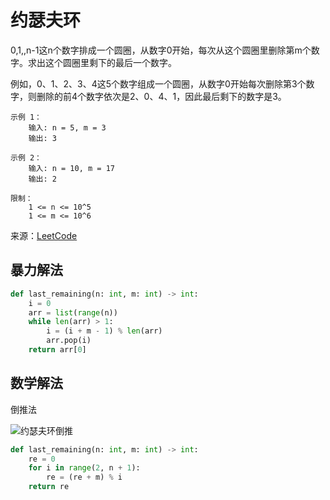 # 约瑟夫环
0,1,,n-1这n个数字排成一个圆圈，从数字0开始，每次从这个圆圈里删除第m个数字。求出这个圆圈里剩下的最后一个数字。

例如，0、1、2、3、4这5个数字组成一个圆圈，从数字0开始每次删除第3个数字，则删除的前4个数字依次是2、0、4、1，因此最后剩下的数字是3。

```
示例 1：
    输入: n = 5, m = 3
    输出: 3
    
示例 2：
    输入: n = 10, m = 17
    输出: 2

限制：
    1 <= n <= 10^5
    1 <= m <= 10^6
```


来源：[LeetCode](https://leetcode-cn.com/problems/yuan-quan-zhong-zui-hou-sheng-xia-de-shu-zi-lcof)

## 暴力解法
```python
def last_remaining(n: int, m: int) -> int:
    i = 0
    arr = list(range(n))
    while len(arr) > 1:
        i = (i + m - 1) % len(arr)
        arr.pop(i)
    return arr[0]
```

## 数学解法
倒推法

![约瑟夫环倒推](https://blog.algorithm.akira.ink/images/约瑟夫环倒推.png)
```python
def last_remaining(n: int, m: int) -> int:
    re = 0
    for i in range(2, n + 1):
        re = (re + m) % i
    return re
```